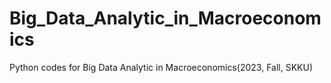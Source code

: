 # Big_Data_Analytic_in_Macroeconomics
Python codes for Big Data Analytic in Macroeconomics(2023, Fall, SKKU)

